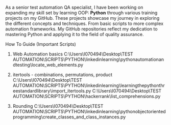 As a senior test automation QA specialist, I have been working on expanding my skill set by learning  OOP: **Python** through various training projects on my GitHub.
These projects showcase my journey in exploring the different concepts and techniques. From basic scripts to more complex automation frameworks.
My GitHub repositories reflect my dedication to mastering Python and applying it to the field of quality assurance.


How To Guide (Important Scripts)

1. Web Automation basics
C:\Users\I070494\Desktop\TEST AUTOMATION\SCRIPTS\PYTHON\linkedinlearning\pythonautomationandtesting\locate_web_elements.py

2. itertools - combinations, permutations, product
C:\Users\I070494\Desktop\TEST AUTOMATION\SCRIPTS\PYTHON\linkedinlearning\learningthepythonthreestandardlibrary\import_itertools.py
C:\Users\I070494\Desktop\TEST AUTOMATION\SCRIPTS\PYTHON\hackerrank\list_comprehensions.py

3. Rounding
C:\Users\I070494\Desktop\TEST AUTOMATION\SCRIPTS\PYTHON\linkedinlearning\pythonobjectorientedprogramming\create_classes_and_class_instances.py